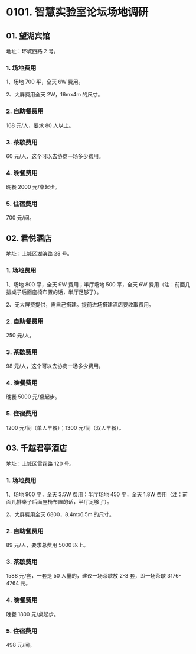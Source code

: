 # 0101. 智慧实验室论坛场地调研

## 01. 望湖宾馆

地址：环城西路 2 号。

### 1. 场地费用

1、场地 700 平，全天 6W 费用。

2、大屏费用全天 2W，16mx4m 的尺寸。

### 2. 自助餐费用

168 元/人，要求 80 人以上。

### 3. 茶歇费用

60 元/人，这个可以去协商一场多少费用。

### 4. 晚餐费用

晚餐 2000 元/桌起步。

### 5. 住宿费用

700 元/间。

## 02. 君悦酒店

地址：上城区湖滨路 28 号。

### 1. 场地费用

1、场地 800 平，全天 9W 费用；半厅场地 500 平，全天 6W 费用（注：前面几排桌子后面座椅布置的话，半厅足够了）。

2、无大屏费提供，需自己搭建。提前进场搭建酒店要收取费用。

### 2. 自助餐费用

250 元/人。

### 3. 茶歇费用

98 元/人，这个可以去协商一场多少费用。

### 4. 晚餐费用

晚餐 5000 元/桌起步。

### 5. 住宿费用

1200 元/间（单人早餐）；1300 元/间（双人早餐）。

## 03. 千越君亭酒店

地址：上城区雷霆路 120 号。

### 1. 场地费用

1、场地 900 平，全天 3.5W 费用；半厅场地 450 平，全天 1.8W 费用（注：前面几排桌子后面座椅布置的话，半厅足够了）。

2、大屏费用全天 6800，8.4mx6.5m 的尺寸。

### 2. 自助餐费用

89 元/人，要求总费用 5000 以上。

### 3. 茶歇费用

1588 元/套，一套是 50 人量的，建议一场茶歇放 2-3 套，即一场茶歇 3176-4764 元。

### 4. 晚餐费用

晚餐 1800 元/桌起步。

### 5. 住宿费用

498 元/间。
